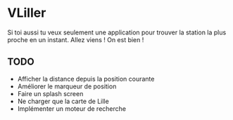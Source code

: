 # VLiller

Si toi aussi tu veux seulement une application pour trouver la station la plus proche en un instant. Allez viens ! On est bien !

## TODO
- Afficher la distance depuis la position courante
- Améliorer le marqueur de position
- Faire un splash screen
- Ne charger que la carte de Lille
- Implémenter un moteur de recherche